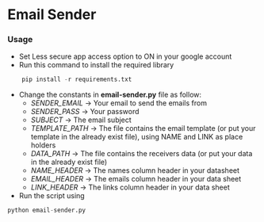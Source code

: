 # Email Sender

### Usage
- Set Less secure app access option to ON in your google account
- Run this command to install the required library
```py
    pip install -r requirements.txt
```
- Change the constants in **email-sender.py** file as follow:
  - *SENDER_EMAIL* -> Your email to send the emails from
  - *SENDER_PASS* -> Your password
  - *SUBJECT* -> The email subject
  - *TEMPLATE_PATH* -> The file contains the email template (or put your template in the already exist file), using NAME and LINK as place holders
  - *DATA_PATH* -> The file contains the receivers data (or put your data in the already exist file)
  - *NAME_HEADER* -> The names column header in your datasheet
  - *EMAIL_HEADER* -> The emails column header in your data sheet
  - *LINK_HEADER* -> The links column header in your data sheet
- Run the script using
```py
python email-sender.py
```